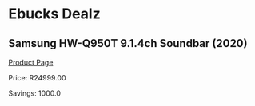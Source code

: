 
# Ebucks Dealz
## Samsung HW-Q950T 9.1.4ch Soundbar (2020)
[Product Page](https://www.ebucks.com/web/shop/productSelected.do?prodId=1133380450&catId=908607666)

Price: R24999.00

Savings: 1000.0


	